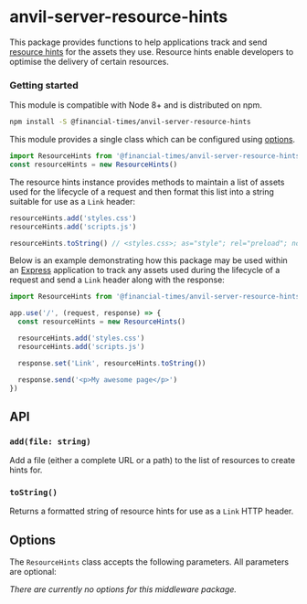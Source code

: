 # anvil-server-resource-hints

This package provides functions to help applications track and send [resource hints] for the assets they use. Resource hints enable developers to optimise the delivery of certain resources.

[resource hints]: https://www.w3.org/TR/resource-hints/


### Getting started

This module is compatible with Node 8+ and is distributed on npm.

```bash
npm install -S @financial-times/anvil-server-resource-hints
```

This module provides a single class which can be configured using [options](#options).

```js
import ResourceHints from '@financial-times/anvil-server-resource-hints'
const resourceHints = new ResourceHints()
```

The resource hints instance provides methods to maintain a list of assets used for the lifecycle of a request and then format this list into a string suitable for use as a `Link` header:

```js
resourceHints.add('styles.css')
resourceHints.add('scripts.js')

resourceHints.toString() // <styles.css>; as="style"; rel="preload"; nopush, <scripts.js>; as="script"; rel="preload"; nopush
```

Below is an example demonstrating how this package may be used within an [Express] application to track any assets used during the lifecycle of a request and send a `Link` header along with the response:

```js
import ResourceHints from '@financial-times/anvil-server-resource-hints'

app.use('/', (request, response) => {
  const resourceHints = new ResourceHints()

  resourceHints.add('styles.css')
  resourceHints.add('scripts.js')

  response.set('Link', resourceHints.toString())

  response.send('<p>My awesome page</p>')
})
```

[Express]: https://expressjs.com/


## API

### `add(file: string)`

Add a file (either a complete URL or a path) to the list of resources to create hints for.

### `toString()`

Returns a formatted string of resource hints for use as a `Link` HTTP header.


## Options

The `ResourceHints` class accepts the following parameters. All parameters are optional:

_There are currently no options for this middleware package._
